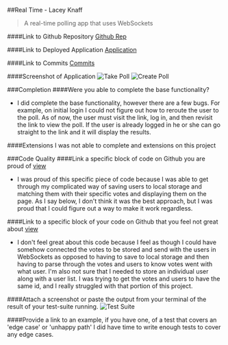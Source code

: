 ##Real Time - Lacey Knaff
>A real-time polling app that uses WebSockets

####Link to Github Repository
[Github Rep]('https://github.com/lrknaff/real-time')

####Link to Deployed Application
[Application]('https://real-time-laceyk.herokuapp.com/')

####Link to Commits
[Commits]('https://github.com/lrknaff/real-time/commits/master')

####Screenshot of Application
![Take Poll](file:///Users/laceyknaff/Desktop/Screen%20Shot%202017-02-03%20at%2010.01.52%20AM.png " Poll View Screenshot")
![Create Poll](file:///Users/laceyknaff/Desktop/Screen%20Shot%202017-02-03%20at%2010.02.26%20AM.png " Create Poll Screenshot")

###Completion
####Were you able to complete the base functionality?
* I did complete the base functionality, however there are a few bugs. For example, on initial login I could not figure out how to reroute the user to the poll. As of now, the user must visit the link, log in, and then revisit the link to view the poll. If the user is already logged in he or she can go straight to the link and it will display the results.

####Extensions
I was not able to complete and extensions on this project

###Code Quality
####Link a specific block of code on Github you are proud of
[view](https://github.com/lrknaff/real-time/blob/master/public/authO/poll.js#L20-L34)

* I was proud of this specific piece of code because I was able to get through my complicated way of saving users to local storage and matching them with their specific votes and displaying them on the page. As I say below, I don't think it was the best approach, but I was proud that I could figure out a way to make it work regardless.

####Link to a specific block of your code on Github that you feel not great about
[view](https://github.com/lrknaff/real-time/blob/master/server.js#L67-L81)

* I don't feel great about this code because I feel as though I could have somehow connected the votes to be stored and send with the users in WebSockets as opposed to having to save to local storage and then having to parse through the votes and users to know votes went with what user. I'm also not sure that I needed to store an individual user along with a user list. I was trying to get the votes and users to have the same id, and I really struggled with that portion of this project.

####Attach a screenshot or paste the output from your terminal of the result of your test-suite running.
![Test Suite](file:///Users/laceyknaff/Desktop/Screen%20Shot%202017-02-03%20at%2011.36.40%20AM.png "Test Suite")


####Provide a link to an example, if you have one, of a test that covers an 'edge case' or 'unhappy path'
I did have time to write enough tests to cover any edge cases.

